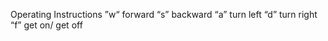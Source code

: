 Operating Instructions
”w“ forward     “s” backward        “a” turn left       “d” turn right       “f” get on/ get off
